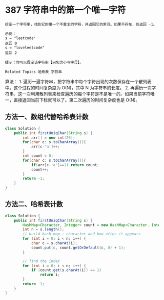 # 387 字符串中的第一个唯一字符

```text
给定一个字符串，找到它的第一个不重复的字符，并返回它的索引。如果不存在，则返回 -1。 

示例： 
s = "leetcode"
返回 0
s = "loveleetcode"
返回 2

提示：你可以假定该字符串【只包含小写字母】。 

Related Topics 哈希表 字符串
```

算法： 1. 遍历一遍字符串，把字符串中每个字符出现的次数保存在一个散列表中。这个过程的时间复杂度为 O\(N\)，其中 N 为字符串的长度。 2. 再遍历一次字符串，这一次利用散列表来检查遍历的每个字符是不是唯一的。如果当前字符唯一，直接返回当前下标就可以了。第二次遍历的时间复杂度也是 O\(N\)。

## 方法一、数组代替哈希表计数

```java
class Solution {
    public int firstUniqChar(String s) {
        int arr[] = new int[26];
        for(char c: s.toCharArray()){
            arr[c-'a']++;
        }
        int count = 0;
        for(char c: s.toCharArray()){
            if(arr[c-'a']==1) return count;
            count++;
        }
        return -1;
    }
}
```

## 方法二、哈希表计数

```java
class Solution {
    public int firstUniqChar(String s) {
        HashMap<Character, Integer> count = new HashMap<Character, Integer>();
        int n = s.length();
        // build hash map : character and how often it appears
        for (int i = 0; i < n; i++) {
            char c = s.charAt(i);
            count.put(c, count.getOrDefault(c, 0) + 1);
        }

        // find the index
        for (int i = 0; i < n; i++) {
            if (count.get(s.charAt(i)) == 1)
                return i;
        }
        return -1;
    }
}
```


